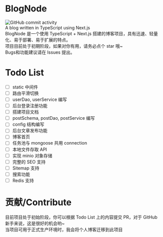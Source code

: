 # BlogNode
![GitHub commit activity](https://img.shields.io/github/commit-activity/y/BATTLEHAWK00/BlogNode-dev)  
A blog written in TypeScript using Next.js  
BlogNode 是一个使用 TypeScript + Next.js 搭建的博客项目，具有迅速、轻量化、易于部署、易于扩展的特点。  
项目目前处于初期阶段，如果对你有用，请务必点个 star 哦~  
Bugs和功能建议请在 Issues 提出。
# Todo List
- [ ] static 中间件
- [ ] 路由平滑切换
- [ ] userDao, userService 编写
- [ ] 后台登录注册功能
- [ ] 搭建项目文档
- [ ] postSchema, postDao, postService 编写
- [ ] config 结构编写
- [ ] 后台文章发布功能
- [ ] 博客首页
- [ ] 任务池与 mongoose 共用 connection
- [ ] 本地文件存取 API
- [ ] 实现 minio 对象存储
- [ ] 完整的 SEO 支持
- [ ] Sitemap 支持
- [ ] 搜索功能
- [ ] Redis 支持

# 贡献/Contribute
目前项目处于初始阶段，你可以根据 Todo List 上的内容提交 PR，对于 GitHub 新手来说，这是很好的机会哟~  
当项目可用于正式生产环境时，我会将个人博客迁移到此项目  
